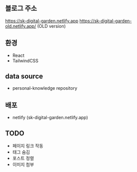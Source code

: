## 블로그 주소
https://sk-digital-garden.netlify.app
https://sk-digital-garden-old.netlify.app/ (OLD version)

## 환경
- React
- TailwindCSS

## data source
- personal-knowledge repository

## 배포
- netlify (sk-digital-garden.netlify.app)

## TODO
- 페이지 링크 작동
- 태그 숨김
- 포스트 정렬
- 이미지 첨부
